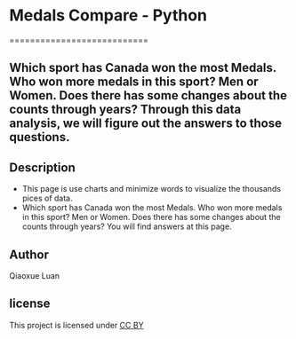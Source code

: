 # Medals Compare - Python
===========================

## Which sport has Canada won the most Medals. Who won more medals in this sport? Men or Women. Does there has some changes about the counts through years? Through this data analysis, we will figure out the answers to those questions.

## Description

- This page is use charts and minimize words to visualize the thousands pices of data.
- Which sport has Canada won the most Medals. 
  Who won more medals in this sport? Men or Women.
  Does there has some changes about the counts through years?
  You will find answers at this page.

## Author
Qiaoxue Luan

## license
This project is licensed under [CC BY](https://creativecommons.org/licenses/)
